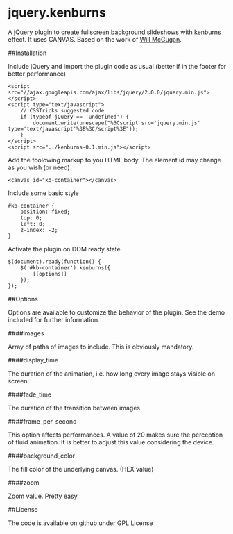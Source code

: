 jquery.kenburns
===============

A jQuery plugin to create fullscreen background slideshows with kenburns effect. It uses CANVAS. Based on the work of [Will McGugan](http://www.willmcgugan.com/2011/2/26/ken-burns-effect-with-javascript-and-canvas/).

##Installation

Include jQuery and import the plugin code as usual (better if in the footer for better performance)


    <script src="//ajax.googleapis.com/ajax/libs/jquery/2.0.0/jquery.min.js"></script>
    <script type="text/javascript">
        // CSSTricks suggested code
        if (typeof jQuery == 'undefined') {
            document.write(unescape("%3Cscript src='jquery.min.js' type='text/javascript'%3E%3C/script%3E"));
        }
    </script>
    <script src="../kenburns-0.1.min.js"></script>


Add the foolowing markup to you HTML body. The element id may change as you wish (or need)


    <canvas id="kb-container"></canvas>


Include some basic style

    #kb-container {
        position: fixed;
        top: 0;
        left: 0;
        z-index: -2;
    }


Activate the plugin on DOM ready state


    $(document).ready(function() {
        $('#kb-container').kenburns({
            [[options]]
        });
    });


##Options

Options are available to customize the behavior of the plugin. See the demo included for further information.

####images

Array of paths of images to include. This is obviously mandatory.

####display_time

The duration of the animation, i.e. how long every image stays visible on screen

####fade_time

The duration of the transition between images

####frame_per_second

This option affects performances. A value of 20 makes sure the perception of fluid animation. It is better to adjust this value considering the device.

####background_color

The fill color of the underlying canvas. (HEX value)

####zoom

Zoom value. Pretty easy.


##License

The code is available on github under GPL License

